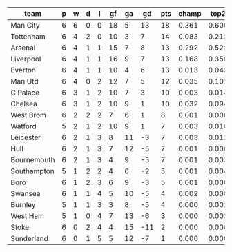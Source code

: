 |    team     | p | w | d | l | gf | ga | gd  | pts | champ | top2  | top3  | top4  |  5-7  | bot4  | bot3  | bot2  |
|-------------|---|---|---|---|----|----|-----|-----|-------|-------|-------|-------|-------|-------|-------|-------|
| Man City    | 6 | 6 | 0 | 0 | 18 |  5 |  13 |  18 | 0.361 | 0.600 | 0.756 | 0.851 | 0.112 | 0.000 | 0.000 | 0.000|
| Tottenham   | 6 | 4 | 2 | 0 | 10 |  3 |   7 |  14 | 0.083 | 0.212 | 0.360 | 0.505 | 0.288 | 0.005 | 0.002 | 0.001|
| Arsenal     | 6 | 4 | 1 | 1 | 15 |  7 |   8 |  13 | 0.292 | 0.522 | 0.689 | 0.800 | 0.148 | 0.001 | 0.000 | 0.000|
| Liverpool   | 6 | 4 | 1 | 1 | 16 |  9 |   7 |  13 | 0.168 | 0.356 | 0.535 | 0.677 | 0.220 | 0.003 | 0.001 | 0.000|
| Everton     | 6 | 4 | 1 | 1 | 10 |  4 |   6 |  13 | 0.013 | 0.043 | 0.095 | 0.170 | 0.288 | 0.049 | 0.027 | 0.012|
| Man Utd     | 6 | 4 | 0 | 2 | 12 |  7 |   5 |  12 | 0.035 | 0.101 | 0.194 | 0.308 | 0.331 | 0.017 | 0.009 | 0.005|
| C Palace    | 6 | 3 | 1 | 2 | 10 |  7 |   3 |  10 | 0.003 | 0.014 | 0.038 | 0.073 | 0.186 | 0.120 | 0.075 | 0.038|
| Chelsea     | 6 | 3 | 1 | 2 | 10 |  9 |   1 |  10 | 0.032 | 0.094 | 0.185 | 0.302 | 0.319 | 0.023 | 0.013 | 0.006|
| West Brom   | 6 | 2 | 2 | 2 |  7 |  6 |   1 |   8 | 0.001 | 0.006 | 0.015 | 0.033 | 0.116 | 0.218 | 0.153 | 0.093|
| Watford     | 5 | 2 | 1 | 2 | 10 |  9 |   1 |   7 | 0.003 | 0.010 | 0.025 | 0.047 | 0.136 | 0.192 | 0.132 | 0.080|
| Leicester   | 6 | 2 | 1 | 3 |  8 | 11 |  -3 |   7 | 0.003 | 0.011 | 0.027 | 0.053 | 0.163 | 0.160 | 0.105 | 0.062|
| Hull        | 6 | 2 | 1 | 3 |  7 | 12 |  -5 |   7 | 0.001 | 0.006 | 0.017 | 0.034 | 0.130 | 0.208 | 0.145 | 0.090|
| Bournemouth | 6 | 2 | 1 | 3 |  4 |  9 |  -5 |   7 | 0.001 | 0.003 | 0.007 | 0.016 | 0.068 | 0.348 | 0.264 | 0.171|
| Southampton | 5 | 1 | 2 | 2 |  4 |  6 |  -2 |   5 | 0.001 | 0.004 | 0.013 | 0.026 | 0.092 | 0.271 | 0.195 | 0.126|
| Boro        | 6 | 1 | 2 | 3 |  6 |  9 |  -3 |   5 | 0.001 | 0.006 | 0.017 | 0.035 | 0.115 | 0.216 | 0.150 | 0.092|
| Swansea     | 6 | 1 | 1 | 4 |  5 | 10 |  -5 |   4 | 0.002 | 0.008 | 0.019 | 0.041 | 0.124 | 0.211 | 0.147 | 0.088|
| Burnley     | 5 | 1 | 1 | 3 |  3 |  8 |  -5 |   4 | 0.000 | 0.001 | 0.003 | 0.010 | 0.045 | 0.448 | 0.350 | 0.244|
| West Ham    | 5 | 1 | 0 | 4 |  7 | 13 |  -6 |   3 | 0.000 | 0.003 | 0.007 | 0.016 | 0.075 | 0.349 | 0.267 | 0.176|
| Stoke       | 6 | 0 | 2 | 4 |  4 | 15 | -11 |   2 | 0.000 | 0.000 | 0.001 | 0.003 | 0.020 | 0.593 | 0.497 | 0.374|
| Sunderland  | 6 | 0 | 1 | 5 |  5 | 12 |  -7 |   1 | 0.000 | 0.000 | 0.001 | 0.004 | 0.026 | 0.569 | 0.469 | 0.343|
